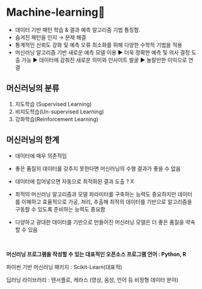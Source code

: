 # Machine-learning:star2:

- 데이터 기반 패턴 학습 & 결과 예측 알고리즘 기법 통칭함.
- 숨겨진 패턴을 인지 → 문제 해결
- 통계적인 신뢰도 강화 및 예측 오류 최소화를 위해 다양한 수학적 기법을 적용 
- 머신러닝 알고리즘 기반 새로운 예측 모델 이용 
     ▶ 더욱 정확한 예측 및 의사 결정 도출 가능 
          ▶ 데이터에 감춰진 새로운 의미와 인사이트 발굴 
                ▶ 놀랄만한 이익으로 연결 







## 머신러닝의 분류

1) 지도학습 (Supervised Learning)
2) 비지도학습(Un-supervised Learning)
3) 강화학습(Reinforcement Learning)







## 머신러닝의 한계

- 데이터에 매우 의존적임

- 좋은 품질의 데이터를 갖추지 못한다면 머신러닝의 수행 결과가 좋을 수 없음

- 데이터에 집어넣으면 자동으로 최적화된 결과 도출 ?  X

- 최적의 머신러닝 알고리즘과 모델 파라미터를 구축하는 능력도 중요하지만 데이터를 이해하고 효율적으로 가공, 처리, 추출해 최적의 데이터를 기반으로 알고리즘을 구동할 수 있도록 준비하는 능력도 중요함 
- 다양하고 광대한 데이터를 기반으로 만들어진 머신러닝 모델은 더 좋은 품질을 약속할 수 있음





​                                                                                                                   

**머신러닝 프로그램을 작성할 수 있는 대표적인 오픈소스 프로그램 언어 : Python, R**

파이썬 기반 머신러닝 패키지 : Scikit-Learn(대표적)

딥러닝 라이브러리 : 텐서플로, 케라스 (영상, 음성, 언어 등 비정형 데이터 분야)



